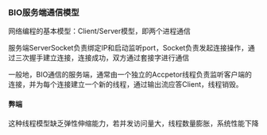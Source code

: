 ### BIO服务端通信模型
网络编程的基本模型：Client/Server模型，即两个进程通信

服务端ServerSocket负责绑定IP和启动监听port，Socket负责发起连接操作，通过三次握手建立连接，连接成功，双方通过套接字进行通信

一般地，BIO通信的服务端，通常由一个独立的Accpetor线程负责监听客户端的连接，并为每个连接建立一个新的线程，通过输出流应答Client，线程销毁。

#### 弊端
这种线程模型缺乏弹性伸缩能力，若并发访问量大，线程数量膨胀，系统性能下降